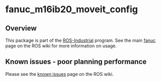# fanuc_m16ib20_moveit_config

## Overview

This package is part of the [ROS-Industrial][] program. See the main [fanuc][]
page on the ROS wiki for more information on usage.

## Known issues - poor planning performance

Please see the [known issues][] page on the ROS wiki.



[ROS-Industrial]: http://wiki.ros.org/Industrial
[fanuc]: http://wiki.ros.org/fanuc
[known issues]: http://wiki.ros.org/fanuc/indigo/known_issues
